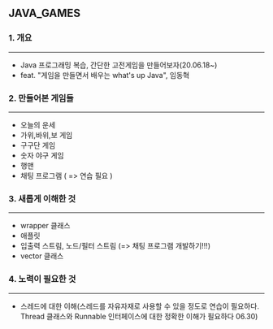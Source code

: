 ## JAVA_GAMES

### 1. 개요
-----------
 - Java 프로그래밍 복습, 간단한 고전게임을 만들어보자(20.06.18~)
 - feat. "게임을 만들면서 배우는 what's up Java", 임동혁


### 2. 만들어본 게임들
-----------
 - 오늘의 운세
 - 가위,바위,보 게임
 - 구구단 게임
 - 숫자 야구 게임
 - 행맨
 - 채팅 프로그램 ( => 연습 필요 )


### 3. 새롭게 이해한 것
-----------
 - wrapper 클래스
 - 애플릿
 - 입출력 스트림, 노드/필터 스트림 (=> 채팅 프로그램 개발하기!!!)
 - vector 클래스

### 4. 노력이 필요한 것
----------
 - 스레드에 대한 이해(스레드를 자유자재로 사용할 수 있을 정도로 연습이 필요하다. Thread 클래스와 Runnable 인터페이스에 대한 정확한 이해가 필요하다 06.30)

